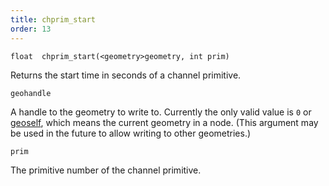 ```yaml
---
title: chprim_start
order: 13
---
```

`float  chprim_start(<geometry>geometry, int prim)`

Returns the start time in seconds of a channel primitive.

`geohandle`

A handle to the geometry to write to. Currently the only valid value is `0` or [geoself](../geometry/geoself "Returns a handle to the current geometry."), which means the current geometry in a node. (This argument may be used in the future to allow writing to other geometries.)

`prim`

The primitive number of the channel primitive.
